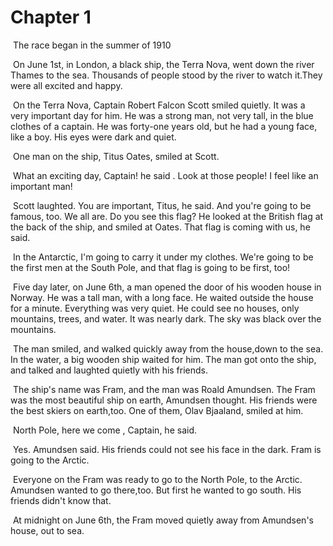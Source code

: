 # Chapter 1

​	The race began in the summer of 1910

​	On June 1st, in London, a black ship, the Terra Nova, went down the river Thames to the sea. Thousands of people stood by the river to watch it.They were all excited and happy.

​	On the Terra Nova, Captain Robert Falcon Scott smiled quietly. It was a very important day for him. He was a strong man, not very tall, in the blue clothes of a captain. He was forty-one years old, but he had a young face, like a boy. His eyes were dark and quiet.

​	One man on the ship, Titus Oates, smiled at Scott.

​	What an exciting day, Captain! he said . Look at those people! I feel like an important man!

​	Scott laughted. You are important, Titus, he said. And you're going to be famous, too. We all are. Do you see this flag? He looked at the British flag at the back of the ship, and smiled at Oates. That flag is coming with us, he said.

​	In the Antarctic, I'm going to carry it under my clothes. We're going to be the first men at the South Pole, and that flag is going to be first, too!

​	Five day later, on June 6th, a man opened the door of his wooden house in Norway. He was a tall man, with a long face. He waited outside the house for a minute. Everything was very quiet. He could see no houses, only mountains, trees, and water. It was nearly dark. The sky was black over the mountains.

​	The man smiled, and walked quickly away from the house,down to the sea. In the water, a  big wooden ship waited for him. The man got onto the ship, and talked and laughted quietly with his friends.

​	The ship's name was Fram, and the man was Roald Amundsen. The Fram was the most beautiful ship on earth, Amundsen thought. His friends were the best skiers on earth,too. One of them, Olav Bjaaland, smiled at him.

​	North Pole, here we come , Captain, he said.

​	Yes. Amundsen said. His friends could not see his face  in the dark. Fram is going to the Arctic.

​	Everyone on the Fram was ready to go to the North Pole, to the Arctic. Amundsen wanted to go there,too. But first he wanted to go south. His friends didn't know that.

​	At midnight on June 6th, the Fram moved quietly away from Amundsen's house, out to sea.